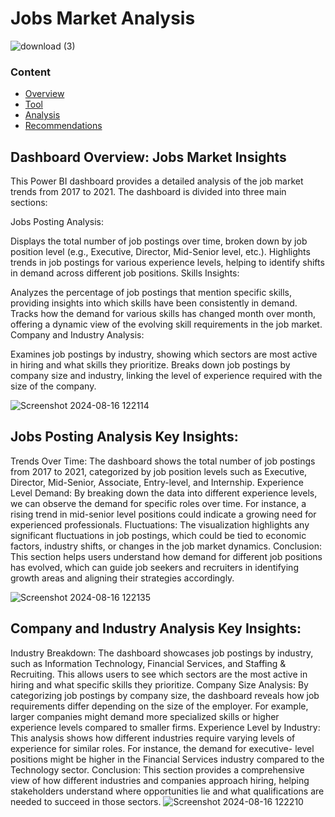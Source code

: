 # Jobs Market Analysis
![download (3)](https://github.com/user-attachments/assets/7b188deb-58ec-4c84-a66b-6e38aef4f2a6)
###  Content 
- [Overview](overview)
- [Tool](tool)
- [Analysis](analysis)
- [Recommendations](recommendations)

## Dashboard Overview: Jobs Market Insights
This Power BI dashboard provides a detailed analysis of the job market trends from 2017 to 2021. The dashboard is divided into three main sections:

Jobs Posting Analysis:

Displays the total number of job postings over time, broken down by job position level (e.g., Executive, Director, Mid-Senior level, etc.).
Highlights trends in job postings for various experience levels, helping to identify shifts in demand across different job positions.
Skills Insights:

Analyzes the percentage of job postings that mention specific skills, providing insights into which skills have been consistently in demand.
Tracks how the demand for various skills has changed month over month, offering a dynamic view of the evolving skill requirements in the job market.
Company and Industry Analysis:

Examines job postings by industry, showing which sectors are most active in hiring and what skills they prioritize.
Breaks down job postings by company size and industry, linking the level of experience required with the size of the company.

![Screenshot 2024-08-16 122114](https://github.com/user-attachments/assets/91dc5287-ef7b-4faf-a1b5-8aa98df96922)

## Jobs Posting Analysis Key Insights:


Trends Over Time: The dashboard shows the total number of job postings from 2017 to 2021, categorized by job position levels such as Executive, Director, Mid-Senior, Associate, Entry-level, and Internship.
Experience Level Demand: By breaking down the data into different experience levels, we can observe the demand for specific roles over time. For instance, a rising trend in mid-senior level positions could indicate a growing need for experienced professionals.
Fluctuations: The visualization highlights any significant fluctuations in job postings, which could be tied to economic factors, industry shifts, or changes in the job market dynamics.
Conclusion:
This section helps users understand how demand for different job positions has evolved, which can guide job seekers and recruiters in identifying growth areas and aligning their strategies accordingly.

![Screenshot 2024-08-16 122135](https://github.com/user-attachments/assets/d52b65d4-e234-40be-a075-f8060d2861de)

## Company and Industry Analysis Key Insights:


Industry Breakdown: The dashboard showcases job postings by industry, such as Information Technology, Financial Services, and Staffing & Recruiting. This allows users to see which sectors are the most active in hiring and what specific skills they prioritize.
Company Size Analysis: By categorizing job postings by company size, the dashboard reveals how job requirements differ depending on the size of the employer. For example, larger companies might demand more specialized skills or higher experience levels compared to smaller firms.
Experience Level by Industry: This analysis shows how different industries require varying levels of experience for similar roles. For instance, the demand for executive-
level positions might be higher in the Financial Services industry compared to the Technology sector.
Conclusion:
This section provides a comprehensive view of how different industries and companies approach hiring, helping stakeholders understand where opportunities lie and what qualifications are needed to succeed in those sectors.
![Screenshot 2024-08-16 122210](https://github.com/user-attachments/assets/17ec27dc-41bd-4b23-8244-907c16b8fc68)






